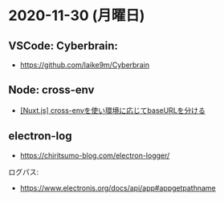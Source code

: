 # 2020-11-30 (月曜日)

## VSCode: Cyberbrain: 

- https://github.com/laike9m/Cyberbrain

## Node: cross-env

- [[Nuxt.js] cross-envを使い環境に応じてbaseURLを分ける](https://qiita.com/Ancient_Scapes/items/0ad01d4641c2a8afc875)


## electron-log

- https://chiritsumo-blog.com/electron-logger/

ログパス:

- https://www.electronjs.org/docs/api/app#appgetpathname

